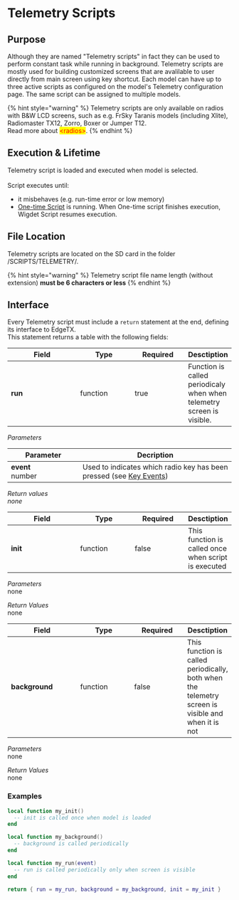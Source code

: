 # Telemetry Scripts

## Purpose

Although they are named "Telemetry scripts" in fact they can be used to perform constant task while running in background. Telemetry scripts are mostly used for building customized screens that are avalilable to user directly from main screen using key shortcut. Each model can have up to three active scripts as configured on the model's Telemetry configuration page. The same script can be assigned to multiple models.

{% hint style="warning" %}
Telemetry scripts are only available on radios with B\&W LCD screens, such as e.g. FrSky Taranis models (including Xlite), Radiomaster TX12, Zorro, Boxer or Jumper T12.\
Read more about <mark style="color:red;">\<radios></mark>.
{% endhint %}

## Execution & Lifetime

Telemetry script is loaded and executed when model is selected.\
\
Script executes until:

* it misbehaves (e.g. run-time error or low memory)
* [One-time Script](one-time-scripts.md) is running. When One-time script finishes execution, Wigdet Script resumes execution.

## File Location

Telemetry scripts are located on the SD card in the folder /SCRIPTS/TELEMETRY/.

{% hint style="warning" %}
Telemetry script file name length (without extension) **must be 6 characters or less**
{% endhint %}

## Interface

Every Telemetry script must include a `return` statement at the end, defining its interface to EdgeTX.\
This statement returns a table with the following fields:

<table><thead><tr><th width="142.33333333333331">Field</th><th width="108">Type</th><th width="105" data-type="checkbox">Required</th><th>Desctiption</th></tr></thead><tbody><tr><td><strong>run</strong></td><td>function</td><td>true</td><td>Function is called periodicaly when when telemetry screen is visible.</td></tr></tbody></table>

_Parameters_

<table data-header-hidden><thead><tr><th width="145">Parameter</th><th>Decription</th></tr></thead><tbody><tr><td><strong>event</strong><br>number</td><td>Used to indicates which radio key has been pressed (see <a href="https://github.com/EdgeTX/lua-reference-guide/blob/main/overview/part_iii_-_opentx_lua_api_reference/constants/key_events.md">Key Events</a>)</td></tr></tbody></table>

_Return values_\
_none_

<table><thead><tr><th width="142.33333333333331">Field</th><th width="108">Type</th><th width="105" data-type="checkbox">Required</th><th>Desctiption</th></tr></thead><tbody><tr><td><strong>init</strong></td><td>function</td><td>false</td><td>This function is called once when script is executed</td></tr></tbody></table>

_Parameters_\
none

_Return Values_\
none

<table><thead><tr><th width="142.33333333333331">Field</th><th width="108">Type</th><th width="105" data-type="checkbox">Required</th><th>Desctiption</th></tr></thead><tbody><tr><td><strong>background</strong></td><td>function</td><td>false</td><td>This function is called periodically, both when the telemetry screen is visible and when it is not</td></tr></tbody></table>

_Parameters_\
none

_Return Values_\
none

### Examples

```lua
local function my_init()
  -- init is called once when model is loaded
end

local function my_background()
  -- background is called periodically
end

local function my_run(event)
  -- run is called periodically only when screen is visible
end

return { run = my_run, background = my_background, init = my_init }
```
